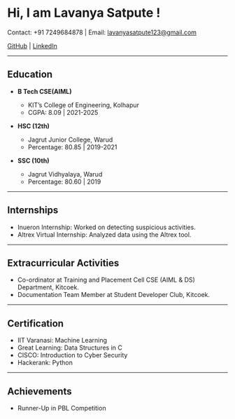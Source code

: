 # Hi, I am Lavanya Satpute !

Contact: +91 7249684878 | Email: lavanyasatpute123@gmail.com

[GitHub](https://github.com/lavanyasatpute) | [LinkedIn](www.linkedin.com/in/lavanya-statute-58a9a122b)

---

## Education

- **B Tech CSE(AIML)**
  - KIT’s College of Engineering, Kolhapur
  - CGPA: 8.09 | 2021-2025

- **HSC (12th)**
  - Jagrut Junior College, Warud
  - Percentage: 80.85 | 2019-2021

- **SSC (10th)**
  - Jagrut Vidhyalaya, Warud
  - Percentage: 80.60 | 2019

---

## Internships

- Inueron Internship: Worked on detecting suspicious activities.
- Altrex Virtual Internship: Analyzed data using the Altrex tool.

---

## Extracurricular Activities

- Co-ordinator at Training and Placement Cell CSE (AIML & DS) Department, Kitcoek.
- Documentation Team Member at Student Developer Club, Kitcoek.

---

## Certification

- IIT Varanasi: Machine Learning
- Great Learning: Data Structures in C
- CISCO: Introduction to Cyber Security
- Hackerank: Python

---

## Achievements

- Runner-Up in PBL Competition
